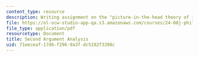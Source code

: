 ```yaml
---
content_type: resource
description: Writing assignment on the "picture-in-the-head theory of images."
file: https://ol-ocw-studio-app-qa.s3.amazonaws.com/courses/24-08j-philosophical-issues-in-brain-science-spring-2009/71eeceaf17d6f2969a3fdc5192f3398c_MIT24_08JS09_assn02.pdf
file_type: application/pdf
resourcetype: Document
title: Second Argument Analysis
uid: 71eeceaf-17d6-f296-9a3f-dc5192f3398c
---
```

